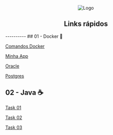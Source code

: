 <div align="center">

![Logo](https://vemser.dbccompany.com.br/vemser/captacao-front/static/media/logo-blue.dfa099c315b365b5480c.webp)


## Links rápidos
</div>
----------
## 01 - Docker 🐋

[Comandos Docker](00-Docker/Docker.md)  

[Minha App](00-Docker/app)  

[Oracle](00-Docker/bd-oracle)  

[Postgres](00-Docker/bd-postgres)  

## 02 - Java ☕

[Task 01](01-Java/Task-01/src)

[Task 02](01-Java/Task-02)

[Task 03](01-Java/Task-03)  



